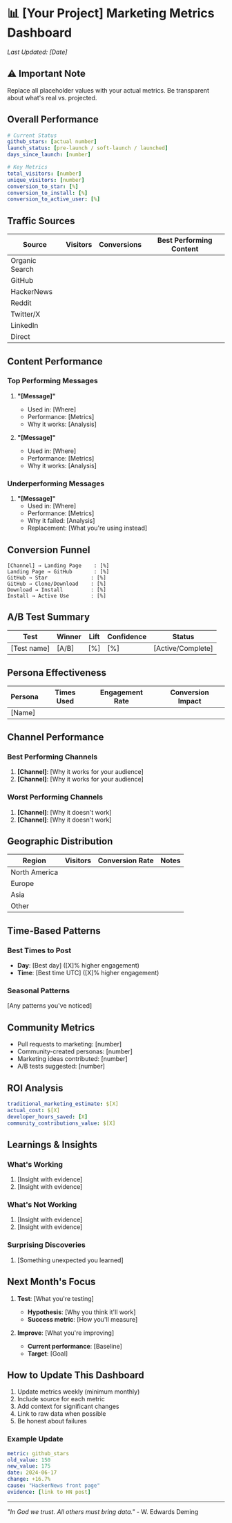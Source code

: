 # 📊 [Your Project] Marketing Metrics Dashboard

*Last Updated: [Date]*

## ⚠️ Important Note
Replace all placeholder values with your actual metrics. Be transparent about what's real vs. projected.

## Overall Performance

```yaml
# Current Status
github_stars: [actual number]
launch_status: [pre-launch / soft-launch / launched]
days_since_launch: [number]

# Key Metrics
total_visitors: [number]
unique_visitors: [number]
conversion_to_star: [%]
conversion_to_install: [%]
conversion_to_active_user: [%]
```

## Traffic Sources

| Source | Visitors | Conversions | Best Performing Content |
|--------|----------|--------------|-------------------------|
| Organic Search | | | |
| GitHub | | | |
| HackerNews | | | |
| Reddit | | | |
| Twitter/X | | | |
| LinkedIn | | | |
| Direct | | | |

## Content Performance

### Top Performing Messages

1. **"[Message]"**
   - Used in: [Where]
   - Performance: [Metrics]
   - Why it works: [Analysis]

2. **"[Message]"**
   - Used in: [Where]
   - Performance: [Metrics]
   - Why it works: [Analysis]

### Underperforming Messages

1. **"[Message]"**
   - Used in: [Where]
   - Performance: [Metrics]
   - Why it failed: [Analysis]
   - Replacement: [What you're using instead]

## Conversion Funnel

```
[Channel] → Landing Page    : [%]
Landing Page → GitHub       : [%]
GitHub → Star              : [%]
GitHub → Clone/Download    : [%]
Download → Install         : [%]
Install → Active Use       : [%]
```

## A/B Test Summary

| Test | Winner | Lift | Confidence | Status |
|------|--------|------|------------|--------|
| [Test name] | [A/B] | [%] | [%] | [Active/Complete] |

## Persona Effectiveness

| Persona | Times Used | Engagement Rate | Conversion Impact |
|---------|------------|-----------------|-------------------|
| [Name] | | | |

## Channel Performance

### Best Performing Channels
1. **[Channel]**: [Why it works for your audience]
2. **[Channel]**: [Why it works for your audience]

### Worst Performing Channels
1. **[Channel]**: [Why it doesn't work]
2. **[Channel]**: [Why it doesn't work]

## Geographic Distribution

| Region | Visitors | Conversion Rate | Notes |
|--------|----------|-----------------|--------|
| North America | | | |
| Europe | | | |
| Asia | | | |
| Other | | | |

## Time-Based Patterns

### Best Times to Post
- **Day**: [Best day] ([X]% higher engagement)
- **Time**: [Best time UTC] ([X]% higher engagement)

### Seasonal Patterns
[Any patterns you've noticed]

## Community Metrics

- Pull requests to marketing: [number]
- Community-created personas: [number]
- Marketing ideas contributed: [number]
- A/B tests suggested: [number]

## ROI Analysis

```yaml
traditional_marketing_estimate: $[X]
actual_cost: $[X]
developer_hours_saved: [X]
community_contributions_value: $[X]
```

## Learnings & Insights

### What's Working
1. [Insight with evidence]
2. [Insight with evidence]

### What's Not Working
1. [Insight with evidence]
2. [Insight with evidence]

### Surprising Discoveries
1. [Something unexpected you learned]

## Next Month's Focus

1. **Test**: [What you're testing]
   - **Hypothesis**: [Why you think it'll work]
   - **Success metric**: [How you'll measure]

2. **Improve**: [What you're improving]
   - **Current performance**: [Baseline]
   - **Target**: [Goal]

## How to Update This Dashboard

1. Update metrics weekly (minimum monthly)
2. Include source for each metric
3. Add context for significant changes
4. Link to raw data when possible
5. Be honest about failures

### Example Update
```yaml
metric: github_stars
old_value: 150
new_value: 175
date: 2024-06-17
change: +16.7%
cause: "HackerNews front page"
evidence: [link to HN post]
```

---

*"In God we trust. All others must bring data."* - W. Edwards Deming